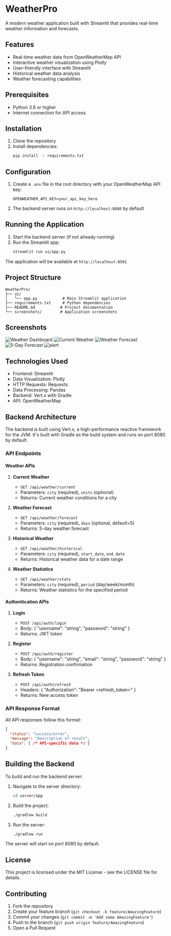 # WeatherPro

A modern weather application built with Streamlit that provides real-time weather information and forecasts.

## Features

- Real-time weather data from OpenWeatherMap API
- Interactive weather visualization using Plotly
- User-friendly interface with Streamlit
- Historical weather data analysis
- Weather forecasting capabilities

## Prerequisites

- Python 3.8 or higher
- Internet connection for API access

## Installation

1. Clone the repository
2. Install dependencies:
   ```bash
   pip install -r requirements.txt
   ```

## Configuration

1. Create a `.env` file in the root directory with your OpenWeatherMap API key:
   ```
   OPENWEATHER_API_KEY=your_api_key_here
   ```

2. The backend server runs on `http://localhost:8080` by default

## Running the Application

1. Start the backend server (if not already running)
2. Run the Streamlit app:
   ```bash
   streamlit run ui/app.py
   ```

The application will be available at `http://localhost:8501`

## Project Structure

```
WeatherPro/
├── ui/
│   └── app.py           # Main Streamlit application
├── requirements.txt     # Python dependencies
├── README.md           # Project documentation
└── screenshots/        # Application screenshots
```

## Screenshots

![Weather Dashboard](screenshots/home.png)
![Current Weather](screenshots/current.png)
![Weather Forecast](screenshots/hourfore.png)
![5-Day Forecast ](screenshots/forecast.png)
![alert](screenshots/alert.png)

## Technologies Used

- Frontend: Streamlit
- Data Visualization: Plotly
- HTTP Requests: Requests
- Data Processing: Pandas
- Backend: Vert.x with Gradle
- API: OpenWeatherMap

## Backend Architecture

The backend is built using Vert.x, a high-performance reactive framework for the JVM. It's built with Gradle as the build system and runs on port 8080 by default.

### API Endpoints

#### Weather APIs

1. **Current Weather**
   - `GET /api/weather/current`
   - Parameters: `city` (required), `units` (optional)
   - Returns: Current weather conditions for a city

2. **Weather Forecast**
   - `GET /api/weather/forecast`
   - Parameters: `city` (required), `days` (optional, default=5)
   - Returns: 5-day weather forecast

3. **Historical Weather**
   - `GET /api/weather/historical`
   - Parameters: `city` (required), `start_date`, `end_date`
   - Returns: Historical weather data for a date range

4. **Weather Statistics**
   - `GET /api/weather/stats`
   - Parameters: `city` (required), `period` (day/week/month)
   - Returns: Weather statistics for the specified period

#### Authentication APIs

1. **Login**
   - `POST /api/auth/login`
   - Body: { "username": "string", "password": "string" }
   - Returns: JWT token

2. **Register**
   - `POST /api/auth/register`
   - Body: { "username": "string", "email": "string", "password": "string" }
   - Returns: Registration confirmation

3. **Refresh Token**
   - `POST /api/auth/refresh`
   - Headers: { "Authorization": "Bearer <refresh_token>" }
   - Returns: New access token

### API Response Format

All API responses follow this format:
```json
{
  "status": "success/error",
  "message": "Description of result",
  "data": { /* API-specific data */ }
}
```

## Building the Backend

To build and run the backend server:

1. Navigate to the server directory:
   ```bash
   cd server/app
   ```

2. Build the project:
   ```bash
   ./gradlew build
   ```

3. Run the server:
   ```bash
   ./gradlew run
   ```

The server will start on port 8080 by default.

## License

This project is licensed under the MIT License - see the LICENSE file for details.

## Contributing

1. Fork the repository
2. Create your feature branch (`git checkout -b feature/AmazingFeature`)
3. Commit your changes (`git commit -m 'Add some AmazingFeature'`)
4. Push to the branch (`git push origin feature/AmazingFeature`)
5. Open a Pull Request
